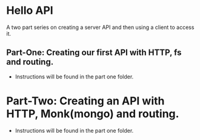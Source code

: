 # Hello API

A two part series on creating a server API and then using a client to access it.

## Part-One: Creating our first API with HTTP, fs and routing.

- Instructions will be found in the part one folder.

# Part-Two: Creating an API with HTTP, Monk(mongo) and routing.

- Instructions will be found in the part one folder.
